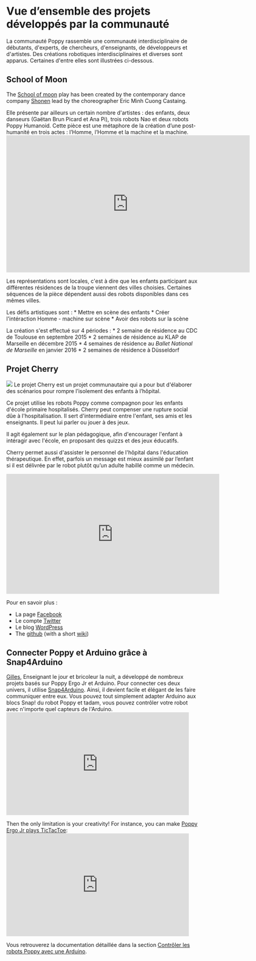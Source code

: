 # Vue d’ensemble des projets développés par la communauté

La communauté Poppy rassemble une communauté interdisciplinaire de débutants, d'experts, de chercheurs, d'enseignants, de développeurs et d'artistes. Des créations robotiques interdisciplinaires et diverses sont apparus. Certaines d'entre elles sont illustrées ci-dessous.

## School of Moon

The [School of moon](http://shonen.info/schoolofmoon/) play has been created by the contemporary dance company [Shonen](http://shonen.info) lead by the choreographer Eric Minh Cuong Castaing.

Elle présente par ailleurs un certain nombre d'artistes : des enfants, deux danseurs (Gaëtan Brun Picard et Ana Pi), trois robots Nao et deux robots Poppy Humanoid. Cette pièce est une métaphore de la création d’une post-humanité en trois actes : l’Homme, l’Homme et la machine et la machine. <iframe src="http://player.vimeo.com/video/149653064" width="640" height="360" frameborder="0" webkitallowfullscreen mozallowfullscreen allowfullscreen mark="crwd-mark"></iframe> 

Les représentations sont locales, c'est à dire que les enfants participant aux différentes résidences de la troupe viennent des villes choisies. Certaines séquences de la pièce dépendent aussi des robots disponibles dans ces mêmes villes.

Les défis artistiques sont : * Mettre en scène des enfants * Créer l'intéraction Homme - machine sur scène * Avoir des robots sur la scène

La création s'est effectué sur 4 périodes : * 2 semaine de résidence au CDC de Toulouse en septembre 2015 * 2 semaines de résidence au KLAP de Marseille en décembre 2015 * 4 semaines de résidence au *Ballet National de Marseille* en janvier 2016 * 2 semaines de résidence à Düsseldorf

## Projet Cherry

![](../img/cherry.png) Le projet Cherry est un projet communautaire qui a pour but d'élaborer des scénarios pour rompre l’isolement des enfants à l’hôpital.

Ce projet utilise les robots Poppy comme compagnon pour les enfants d'école primaire hospitalisés. Cherry peut compenser une rupture social dûe à l'hospitalisation. Il sert d'intermédiaire entre l'enfant, ses amis et les enseignants. Il peut lui parler ou jouer à des jeux.

Il agit également sur le plan pédagogique, afin d'encourager l'enfant à intéragir avec l'école, en proposant des quizzs et des jeux éducatifs.

Cherry permet aussi d'assister le personnel de l'hôpital dans l'éducation thérapeutique. En effet, parfois un message est mieux assimilé par l’enfant si il est délivrée par le robot plutôt qu’un adulte habillé comme un médecin.

<div style="text-align: center;">
  <iframe width="560" height="315" src="https://www.youtube.com/embed/URB1kDDScfM" frameborder="0" allowfullscreen></iframe>
</div>

Pour en savoir plus :

* La page [Facebook](https://www.facebook.com/projetcherry/?ref=ts&fref=ts)
* Le compte [Twitter](https://twitter.com/projetcherry)
* Le blog [WordPress](https://projetcherry.wordpress.com/)
* The [github](https://github.com/Cherry-project) (with a short [wiki](https://github.com/Cherry-project/wiki/wiki))

## Connecter Poppy et Arduino grâce à Snap4Arduino

[Gilles](https://forum.poppy-project.org/users/gilles_lassus/), Enseignant le jour et bricoleur la nuit, a développé de nombreux projets basés sur Poppy Ergo Jr et Arduino. Pour connecter ces deux univers, il utilise [Snap4Arduino](http://s4a.cat/snap/). Ainsi, il devient facile et élégant de les faire communiquer entre eux. Vous pouvez tout simplement adapter Arduino aux blocs Snap! du robot Poppy et tadam, vous pouvez contrôler votre robot avec n'importe quel capteurs de l'Arduino. <iframe width="480" height="270" src="https://www.youtube.com/embed/FGKFoUICByE" frameborder="0" allowfullscreen mark="crwd-mark"></iframe> 

Then the only limitation is your creativity! For instance, you can make [Poppy Ergo Jr plays TicTacToe](https://www.youtube.com/embed/usDAgvcEXJA): <iframe width="480" height="270" src="https://www.youtube.com/embed/usDAgvcEXJA" frameborder="0" allowfullscreen mark="crwd-mark"></iframe> 

Vous retrouverez la documentation détaillée dans la section [Contrôler les robots Poppy avec une Arduino](#contrôler-poppy-avec-un-arduino-via-snap4arduino).